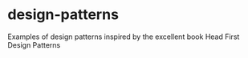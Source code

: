 design-patterns
===============

Examples of design patterns inspired by the excellent book Head First Design Patterns